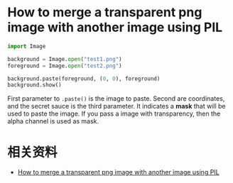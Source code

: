 # How to merge a transparent png image with another image using PIL


```py
import Image

background = Image.open("test1.png")
foreground = Image.open("test2.png")

background.paste(foreground, (0, 0), foreground)
background.show()
```

First parameter to `.paste()` is the image to paste. Second are coordinates, and the secret sauce is the third parameter. It indicates a **mask** that will be used to paste the image. If you pass a image with transparency, then the alpha channel is used as mask.


# 相关资料

- [How to merge a transparent png image with another image using PIL](https://stackoverflow.com/questions/5324647/how-to-merge-a-transparent-png-image-with-another-image-using-pil)
